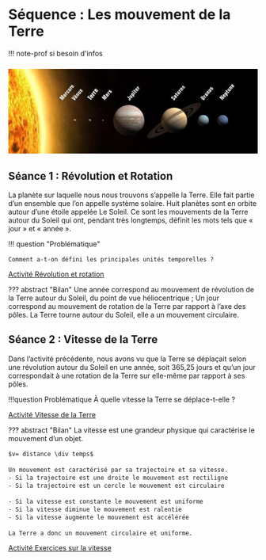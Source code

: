# Séquence : Les mouvement de la Terre
!!! note-prof
    si besoin d'infos


### 


![Le système solaire](Pictures/systSolaire.png)    




## Séance 1 : Révolution et Rotation

La planète sur laquelle nous nous trouvons s’appelle la Terre. Elle fait partie d’un ensemble que l’on appelle système solaire. Huit planètes sont en orbite autour d’une étoile appelée Le Soleil. Ce sont les mouvements de la Terre autour du Soleil qui ont, pendant très longtemps, définit les mots tels que « jour » et « année ».


!!! question "Problématique"

    Comment a-t-on défini les principales unités temporelles ?


[Activité Révolution et rotation](../RevolRotation)




??? abstract "Bilan"
    Une année correspond au mouvement de révolution de la Terre autour du Soleil, du point de vue héliocentrique ;
    Un jour correspond au mouvement de rotation de la Terre par rapport à l’axe des pôles.
    La Terre tourne autour du Soleil, elle a un mouvement circulaire.








<div style="break-inside: avoid;"></div>



## Séance 2 : Vitesse de la Terre

Dans l’activité précédente, nous avons vu que la Terre se déplaçait selon une révolution autour du Soleil en une année, soit 365,25 jours et qu’un jour correspondait à une rotation de la Terre sur elle-même par rapport à ses pôles.

!!!question Problématique
    À quelle vitesse la Terre se déplace-t-elle ?


[Activité Vitesse de la Terre](../Vitesse)




??? abstract "Bilan"
    La vitesse est une grandeur physique qui caractérise le mouvement d’un objet. 

    $v= distance \div temps$

    Un mouvement est caractérisé par sa trajectoire et sa vitesse.
    - Si la trajectoire est une droite le mouvement est rectiligne
    - Si la trajectoire est un cercle le mouvement est circulaire

    - Si la vitesse est constante le mouvement est uniforme
    - Si la vitesse diminue le mouvement est ralentie
    - Si la vitesse augmente le mouvement est accélérée

    La Terre a donc un mouvement circulaire et uniforme.


 [Activité Exercices sur la vitesse](../VitesseExercices)
   

<div style="break-inside: avoid;"></div>

